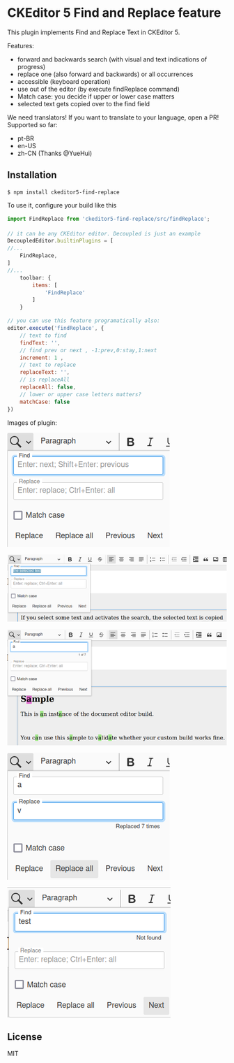 CKEditor 5 Find and Replace feature
============================

This plugin implements Find and Replace Text in CKEditor 5.

Features:
- forward and backwards search (with visual and text indications of progress)
- replace one (also forward and backwards) or all occurrences 
- accessible (keyboard operation)
- use out of the editor (by execute findReplace command)
- Match case: you decide if upper or lower case matters
- selected text gets copied over to the find field

We need translators! If you want to translate to your language, open a PR! Supported so far:
- pt-BR
- en-US
- zh-CN (Thanks @YueHui)

## Installation
```shell script
$ npm install ckeditor5-find-replace
```

To use it, configure your build like this

```javascript
import FindReplace from 'ckeditor5-find-replace/src/findReplace';

// it can be any CKEditor editor. Decoupled is just an example
DecoupledEditor.builtinPlugins = [
//...
	FindReplace,
]
//...
	toolbar: {
		items: [
			'FindReplace'
        ]
    }
```

```javascript
// you can use this feature programatically also:
editor.execute('findReplace', {
    // text to find
    findText: '',
    // find prev or next , -1:prev,0:stay,1:next
    increment: 1 ,
    // text to replace
    replaceText: '',
    // is replaceAll
    replaceAll: false,
    // lower or upper case letters matters? 
    matchCase: false
})
```


Images of plugin:

![Plugin](docs/plugin.png)

![Selected Text](docs/selected-text.png)

![Search in action](docs/search.png)

![replace](docs/replace-all.png)

![Not found](docs/not-found.png)

## License

MIT
